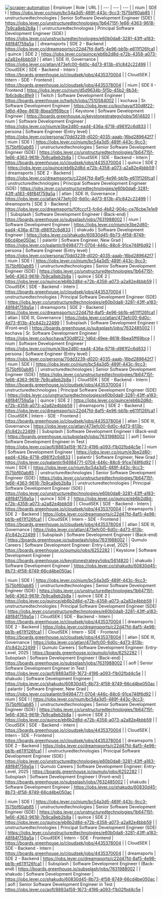 [![scraper-automation](https://github.com/azad-ali786/Job_Openings/actions/workflows/scraper-automation.yml/badge.svg)](https://github.com/azad-ali786/Job_Openings/actions/workflows/scraper-automation.yml)
| Employer | Role | URL |
| --- | --- | --- |
| nium | SDE I | https://jobs.lever.co/nium/bc54a3d5-489f-443c-9cc3-1575bf60ab85 |
| unstructuredtechnologies | Senior Software Development Engineer (SDE) | https://jobs.lever.co/unstructuredtechnologies/1b64715f-1e66-4363-9618-7b9ca8eb2b8a |
| unstructuredtechnologies | Principal Software Development Engineer (SDE) | https://jobs.lever.co/unstructuredtechnologies/e60b0da8-3281-43ff-a183-48f84f759a5a |
| dreamsports | SDE 2 - Backend | https://jobs.lever.co/dreamsports/c22d47fd-8af5-4e96-bb1b-e611f126fca1 |
| quince | SDE 2 | https://jobs.lever.co/quince/eb6b2d8d-e72b-4358-a073-a2a82e4bbb59 |
| atlan | SDE III, Governance | https://jobs.lever.co/atlan/473efc00-6d0c-4d73-813b-41c842c22499 |
| CloudSEK | SDE - Backend - Intern | https://boards.greenhouse.io/cloudsek/jobs/4435370004 |
| CloudSEK | Intern - SDE - Frontend | https://boards.greenhouse.io/cloudsek/jobs/4435378004 |
| nium | SDE II - Frontend | https://jobs.lever.co/nium/d5d9634b-5f5b-45b2-8b34-1b6cbdbc8fe9 |
| Twitch | Software Development Engineer | https://boards.greenhouse.io/twitch/jobs/7510584002 |
| kochava | Sr. Software Development Engineer | https://jobs.lever.co/kochava/f30d8f22-1d6d-49ee-8618-8bea5ff69bce |
| Keystone | Software Development Engineer | https://boards.greenhouse.io/keystonestrategy/jobs/5614820 |
| nium | Software Development Engineer | https://jobs.lever.co/nium/e3be2d80-ead4-436a-8718-d981f2c6d833 |
| persona | Software Engineer (Entry level) | https://jobs.lever.co/persona/70dd3239-d020-4035-aaab-16bd289642f7 |
| nium | SDE I | https://jobs.lever.co/nium/bc54a3d5-489f-443c-9cc3-1575bf60ab85 |
| unstructuredtechnologies | Senior Software Development Engineer (SDE) | https://jobs.lever.co/unstructuredtechnologies/1b64715f-1e66-4363-9618-7b9ca8eb2b8a |
| CloudSEK | SDE - Backend - Intern | https://boards.greenhouse.io/cloudsek/jobs/4435370004 |
| quince | SDE 2 | https://jobs.lever.co/quince/eb6b2d8d-e72b-4358-a073-a2a82e4bbb59 |
| dreamsports | SDE 2 - Backend | https://jobs.lever.co/dreamsports/c22d47fd-8af5-4e96-bb1b-e611f126fca1 |
| unstructuredtechnologies | Principal Software Development Engineer (SDE) | https://jobs.lever.co/unstructuredtechnologies/e60b0da8-3281-43ff-a183-48f84f759a5a |
| atlan | SDE III, Governance | https://jobs.lever.co/atlan/473efc00-6d0c-4d73-813b-41c842c22499 |
| dreamsports | SDE 3 - Backend | https://jobs.lever.co/dreamsports/f0fcccf3-fc6d-4b82-904c-ce76cbe7e1e9 |
| Subsplash | Software Development Engineer I (Back-end) | https://boards.greenhouse.io/subsplash/jobs/7631988002 |
| nium | Software Development Engineer | https://jobs.lever.co/nium/e3be2d80-ead4-436a-8718-d981f2c6d833 |
| shakudo | Software Development Engineer | https://jobs.lever.co/shakudo/60830d45-8b73-4f58-8749-66cd4be050ac |
| palantir | Software Engineer, New Grad | https://jobs.lever.co/palantir/94984771-0704-446c-88c6-91ce748f6d92 |
| persona | Software Engineer (Entry level) | https://jobs.lever.co/persona/70dd3239-d020-4035-aaab-16bd289642f7 |
| nium | SDE I | https://jobs.lever.co/nium/bc54a3d5-489f-443c-9cc3-1575bf60ab85 |
| unstructuredtechnologies | Senior Software Development Engineer (SDE) | https://jobs.lever.co/unstructuredtechnologies/1b64715f-1e66-4363-9618-7b9ca8eb2b8a |
| quince | SDE 2 | https://jobs.lever.co/quince/eb6b2d8d-e72b-4358-a073-a2a82e4bbb59 |
| CloudSEK | SDE - Backend - Intern | https://boards.greenhouse.io/cloudsek/jobs/4435370004 |
| unstructuredtechnologies | Principal Software Development Engineer (SDE) | https://jobs.lever.co/unstructuredtechnologies/e60b0da8-3281-43ff-a183-48f84f759a5a |
| dreamsports | SDE 2 - Backend | https://jobs.lever.co/dreamsports/c22d47fd-8af5-4e96-bb1b-e611f126fca1 |
| atlan | SDE III, Governance | https://jobs.lever.co/atlan/473efc00-6d0c-4d73-813b-41c842c22499 |
| Subsplash | Software Development Engineer I (Front-end) | https://boards.greenhouse.io/subsplash/jobs/7632485002 |
| kochava | Sr. Software Development Engineer | https://jobs.lever.co/kochava/f30d8f22-1d6d-49ee-8618-8bea5ff69bce |
| nium | Software Development Engineer | https://jobs.lever.co/nium/e3be2d80-ead4-436a-8718-d981f2c6d833 |
| persona | Software Engineer (Entry level) | https://jobs.lever.co/persona/70dd3239-d020-4035-aaab-16bd289642f7 |
| nium | SDE I | https://jobs.lever.co/nium/bc54a3d5-489f-443c-9cc3-1575bf60ab85 |
| unstructuredtechnologies | Senior Software Development Engineer (SDE) | https://jobs.lever.co/unstructuredtechnologies/1b64715f-1e66-4363-9618-7b9ca8eb2b8a |
| CloudSEK | SDE - Backend - Intern | https://boards.greenhouse.io/cloudsek/jobs/4435370004 |
| unstructuredtechnologies | Principal Software Development Engineer (SDE) | https://jobs.lever.co/unstructuredtechnologies/e60b0da8-3281-43ff-a183-48f84f759a5a |
| quince | SDE 2 | https://jobs.lever.co/quince/eb6b2d8d-e72b-4358-a073-a2a82e4bbb59 |
| dreamsports | SDE 2 - Backend | https://jobs.lever.co/dreamsports/c22d47fd-8af5-4e96-bb1b-e611f126fca1 |
| CloudSEK | Intern - SDE - Frontend | https://boards.greenhouse.io/cloudsek/jobs/4435378004 |
| atlan | SDE III, Governance | https://jobs.lever.co/atlan/473efc00-6d0c-4d73-813b-41c842c22499 |
| Subsplash | Software Development Engineer I (Back-end) | https://boards.greenhouse.io/subsplash/jobs/7631988002 |
| aofl | Senior Software Development Engineer in Test | https://jobs.lever.co/aofl/8883a159-1673-4196-a093-f1b02fbd4c5e |
| nium | Software Development Engineer | https://jobs.lever.co/nium/e3be2d80-ead4-436a-8718-d981f2c6d833 |
| palantir | Software Engineer, New Grad | https://jobs.lever.co/palantir/94984771-0704-446c-88c6-91ce748f6d92 |
| nium | SDE I | https://jobs.lever.co/nium/bc54a3d5-489f-443c-9cc3-1575bf60ab85 |
| unstructuredtechnologies | Senior Software Development Engineer (SDE) | https://jobs.lever.co/unstructuredtechnologies/1b64715f-1e66-4363-9618-7b9ca8eb2b8a |
| unstructuredtechnologies | Principal Software Development Engineer (SDE) | https://jobs.lever.co/unstructuredtechnologies/e60b0da8-3281-43ff-a183-48f84f759a5a |
| quince | SDE 2 | https://jobs.lever.co/quince/eb6b2d8d-e72b-4358-a073-a2a82e4bbb59 |
| CloudSEK | SDE - Backend - Intern | https://boards.greenhouse.io/cloudsek/jobs/4435370004 |
| dreamsports | SDE 2 - Backend | https://jobs.lever.co/dreamsports/c22d47fd-8af5-4e96-bb1b-e611f126fca1 |
| CloudSEK | Intern - SDE - Frontend | https://boards.greenhouse.io/cloudsek/jobs/4435378004 |
| atlan | SDE III, Governance | https://jobs.lever.co/atlan/473efc00-6d0c-4d73-813b-41c842c22499 |
| Subsplash | Software Development Engineer I (Back-end) | https://boards.greenhouse.io/subsplash/jobs/7631988002 |
| Qumulo Careers | Software Development Engineer: Entry-Level, 2025 | https://boards.greenhouse.io/qumulo/jobs/6252282 |
| Keystone | Software Development Engineer | https://boards.greenhouse.io/keystonestrategy/jobs/5614820 |
| shakudo | Software Development Engineer | https://jobs.lever.co/shakudo/60830d45-8b73-4f58-8749-66cd4be050ac |

| nium | SDE I | https://jobs.lever.co/nium/bc54a3d5-489f-443c-9cc3-1575bf60ab85 |
| unstructuredtechnologies | Senior Software Development Engineer (SDE) | https://jobs.lever.co/unstructuredtechnologies/1b64715f-1e66-4363-9618-7b9ca8eb2b8a |
| quince | SDE 2 | https://jobs.lever.co/quince/eb6b2d8d-e72b-4358-a073-a2a82e4bbb59 |
| unstructuredtechnologies | Principal Software Development Engineer (SDE) | https://jobs.lever.co/unstructuredtechnologies/e60b0da8-3281-43ff-a183-48f84f759a5a |
| CloudSEK | SDE - Backend - Intern | https://boards.greenhouse.io/cloudsek/jobs/4435370004 |
| dreamsports | SDE 2 - Backend | https://jobs.lever.co/dreamsports/c22d47fd-8af5-4e96-bb1b-e611f126fca1 |
| CloudSEK | Intern - SDE - Frontend | https://boards.greenhouse.io/cloudsek/jobs/4435378004 |
| atlan | SDE III, Governance | https://jobs.lever.co/atlan/473efc00-6d0c-4d73-813b-41c842c22499 |
| Qumulo Careers | Software Development Engineer: Entry-Level, 2025 | https://boards.greenhouse.io/qumulo/jobs/6252282 |
| Subsplash | Software Development Engineer I (Back-end) | https://boards.greenhouse.io/subsplash/jobs/7631988002 |
| aofl | Senior Software Development Engineer in Test | https://jobs.lever.co/aofl/8883a159-1673-4196-a093-f1b02fbd4c5e |
| shakudo | Software Development Engineer | https://jobs.lever.co/shakudo/60830d45-8b73-4f58-8749-66cd4be050ac |
| palantir | Software Engineer, New Grad | https://jobs.lever.co/palantir/94984771-0704-446c-88c6-91ce748f6d92 |
| nium | SDE I | https://jobs.lever.co/nium/bc54a3d5-489f-443c-9cc3-1575bf60ab85 |
| unstructuredtechnologies | Senior Software Development Engineer (SDE) | https://jobs.lever.co/unstructuredtechnologies/1b64715f-1e66-4363-9618-7b9ca8eb2b8a |
| quince | SDE 2 | https://jobs.lever.co/quince/eb6b2d8d-e72b-4358-a073-a2a82e4bbb59 |
| CloudSEK | SDE - Backend - Intern | https://boards.greenhouse.io/cloudsek/jobs/4435370004 |
| CloudSEK | Intern - SDE - Frontend | https://boards.greenhouse.io/cloudsek/jobs/4435378004 |
| dreamsports | SDE 2 - Backend | https://jobs.lever.co/dreamsports/c22d47fd-8af5-4e96-bb1b-e611f126fca1 |
| unstructuredtechnologies | Principal Software Development Engineer (SDE) | https://jobs.lever.co/unstructuredtechnologies/e60b0da8-3281-43ff-a183-48f84f759a5a |
| Qumulo Careers | Software Development Engineer: Entry-Level, 2025 | https://boards.greenhouse.io/qumulo/jobs/6252282 |
| Subsplash | Software Development Engineer I (Front-end) | https://boards.greenhouse.io/subsplash/jobs/7632485002 |
| shakudo | Software Development Engineer | https://jobs.lever.co/shakudo/60830d45-8b73-4f58-8749-66cd4be050ac |

| nium | SDE I | https://jobs.lever.co/nium/bc54a3d5-489f-443c-9cc3-1575bf60ab85 |
| unstructuredtechnologies | Senior Software Development Engineer (SDE) | https://jobs.lever.co/unstructuredtechnologies/1b64715f-1e66-4363-9618-7b9ca8eb2b8a |
| quince | SDE 2 | https://jobs.lever.co/quince/eb6b2d8d-e72b-4358-a073-a2a82e4bbb59 |
| unstructuredtechnologies | Principal Software Development Engineer (SDE) | https://jobs.lever.co/unstructuredtechnologies/e60b0da8-3281-43ff-a183-48f84f759a5a |
| CloudSEK | Intern - SDE - Frontend | https://boards.greenhouse.io/cloudsek/jobs/4435378004 |
| CloudSEK | SDE - Backend - Intern | https://boards.greenhouse.io/cloudsek/jobs/4435370004 |
| dreamsports | SDE 2 - Backend | https://jobs.lever.co/dreamsports/c22d47fd-8af5-4e96-bb1b-e611f126fca1 |
| Subsplash | Software Development Engineer I (Back-end) | https://boards.greenhouse.io/subsplash/jobs/7631988002 |
| shakudo | Software Development Engineer | https://jobs.lever.co/shakudo/60830d45-8b73-4f58-8749-66cd4be050ac |
| aofl | Senior Software Development Engineer in Test | https://jobs.lever.co/aofl/8883a159-1673-4196-a093-f1b02fbd4c5e |